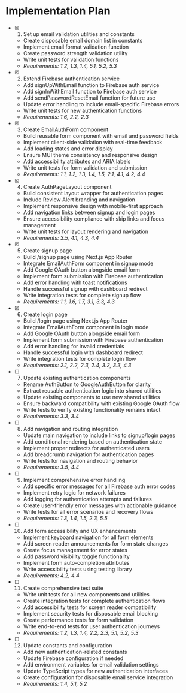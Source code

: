 # Implementation Plan

- [x] 1. Set up email validation utilities and constants
  - Create disposable email domain list in constants
  - Implement email format validation function
  - Create password strength validation utility
  - Write unit tests for validation functions
  - _Requirements: 1.2, 1.3, 1.4, 5.1, 5.2, 5.3_

- [x] 2. Extend Firebase authentication service
  - Add signUpWithEmail function to Firebase auth service
  - Add signInWithEmail function to Firebase auth service
  - Add sendPasswordResetEmail function for future use
  - Update error handling to include email-specific Firebase errors
  - Write unit tests for new authentication functions
  - _Requirements: 1.6, 2.2, 2.3_

- [x] 3. Create EmailAuthForm component
  - Build reusable form component with email and password fields
  - Implement client-side validation with real-time feedback
  - Add loading states and error display
  - Ensure MUI theme consistency and responsive design
  - Add accessibility attributes and ARIA labels
  - Write unit tests for form validation and submission
  - _Requirements: 1.1, 1.2, 1.3, 1.4, 1.5, 2.1, 4.1, 4.2, 4.4_

- [x] 4. Create AuthPageLayout component
  - Build consistent layout wrapper for authentication pages
  - Include Review Alert branding and navigation
  - Implement responsive design with mobile-first approach
  - Add navigation links between signup and login pages
  - Ensure accessibility compliance with skip links and focus management
  - Write unit tests for layout rendering and navigation
  - _Requirements: 3.5, 4.1, 4.3, 4.4_

- [x] 5. Create signup page
  - Build /signup page using Next.js App Router
  - Integrate EmailAuthForm component in signup mode
  - Add Google OAuth button alongside email form
  - Implement form submission with Firebase authentication
  - Add error handling with toast notifications
  - Handle successful signup with dashboard redirect
  - Write integration tests for complete signup flow
  - _Requirements: 1.1, 1.6, 1.7, 3.1, 3.3, 4.3_

- [x] 6. Create login page
  - Build /login page using Next.js App Router
  - Integrate EmailAuthForm component in login mode
  - Add Google OAuth button alongside email form
  - Implement form submission with Firebase authentication
  - Add error handling for invalid credentials
  - Handle successful login with dashboard redirect
  - Write integration tests for complete login flow
  - _Requirements: 2.1, 2.2, 2.3, 2.4, 3.2, 3.3, 4.3_

- [ ] 7. Update existing authentication components
  - Rename AuthButton to GoogleAuthButton for clarity
  - Extract reusable authentication logic into shared utilities
  - Update existing components to use new shared utilities
  - Ensure backward compatibility with existing Google OAuth flow
  - Write tests to verify existing functionality remains intact
  - _Requirements: 3.3, 3.4_

- [ ] 8. Add navigation and routing integration
  - Update main navigation to include links to signup/login pages
  - Add conditional rendering based on authentication state
  - Implement proper redirects for authenticated users
  - Add breadcrumb navigation for authentication pages
  - Write tests for navigation and routing behavior
  - _Requirements: 3.5, 4.4_

- [ ] 9. Implement comprehensive error handling
  - Add specific error messages for all Firebase auth error codes
  - Implement retry logic for network failures
  - Add logging for authentication attempts and failures
  - Create user-friendly error messages with actionable guidance
  - Write tests for all error scenarios and recovery flows
  - _Requirements: 1.3, 1.4, 1.5, 2.3, 5.5_

- [ ] 10. Add form accessibility and UX enhancements
  - Implement keyboard navigation for all form elements
  - Add screen reader announcements for form state changes
  - Create focus management for error states
  - Add password visibility toggle functionality
  - Implement form auto-completion attributes
  - Write accessibility tests using testing library
  - _Requirements: 4.2, 4.4_

- [ ] 11. Create comprehensive test suite
  - Write unit tests for all new components and utilities
  - Create integration tests for complete authentication flows
  - Add accessibility tests for screen reader compatibility
  - Implement security tests for disposable email blocking
  - Create performance tests for form validation
  - Write end-to-end tests for user authentication journeys
  - _Requirements: 1.2, 1.3, 1.4, 2.2, 2.3, 5.1, 5.2, 5.3_

- [ ] 12. Update constants and configuration
  - Add new authentication-related constants
  - Update Firebase configuration if needed
  - Add environment variables for email validation settings
  - Update TypeScript types for new authentication interfaces
  - Create configuration for disposable email service integration
  - _Requirements: 1.4, 5.1, 5.2_